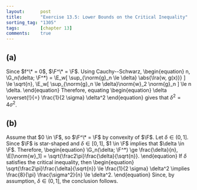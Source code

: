 ```yaml
---
layout:      post
title:       "Exercise 13.5: Lower Bounds on the Critical Inequality"
sorting_tag: "1305"
tags:        [chapter 13]
comments:    true
---
```


## (a)
Since $f^\* = 0$, $\F^\* = \F$.
Using Cauchy--Schwarz,
\begin{equation}
    n\, \G\_n(\delta; \F^\*)
    = \E\_w[
        \sup\_{\norm{g}\_n \le \delta} \abs{\lra{w, g(x)}}
    ]
    \le \sqrt{n}\, \E\_w[
        \sup\_{\norm{g}\_n \le \delta}\norm{w}\_2 \norm{g}\_n
    ]
    \le n \delta.
\end{equation}
Therefore, equating
\begin{equation}
    \delta \overset{!}{=} \frac{1}{2 \sigma} \delta^2
\end{equation}
gives that $\delta^2 = 4 \sigma^2$.

## (b)
Assume that $0 \in \F$, so $\F^\* = \F$ by convexity of $\F$.
Let $\delta \in (0, 1]$.
Since $\F$ is star-shaped and $\delta \in [0, 1]$, $1 \in \F$ implies that $\delta \in \F$.
Therefore,
\begin{equation}
    \G\_n(\delta; \F^\*)
    \ge \frac{\delta}{n}\, \E[\norm{w}\_1] = \sqrt{\frac2\pi}\frac{\delta}{\sqrt{n}}.
\end{equation}
If $\delta$ satisfies the critical inequality, then
\begin{equation}
    \sqrt{\frac2\pi}\frac{\delta}{\sqrt{n}} \le \frac{1}{2 \sigma} \delta^2
    \implies
    \frac{8}{\pi} \frac{\sigma^2}{n} \le \delta^2.
\end{equation}
Since, by assumption, $\delta \in (0, 1]$, the conclusion follows.